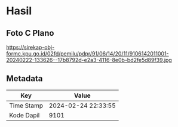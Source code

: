 # Hasil

## Foto C Plano

https://sirekap-obj-formc.kpu.go.id/02fd/pemilu/pdpr/91/06/14/20/11/9106142011001-20240222-133626--17b8792d-e2a3-4116-8e0b-bd2fe5d89f39.jpg


## Metadata

| Key        | Value               |
| ---------- | ------------------- |
| Time Stamp | 2024-02-24 22:33:55 |
| Kode Dapil | 9101                |



